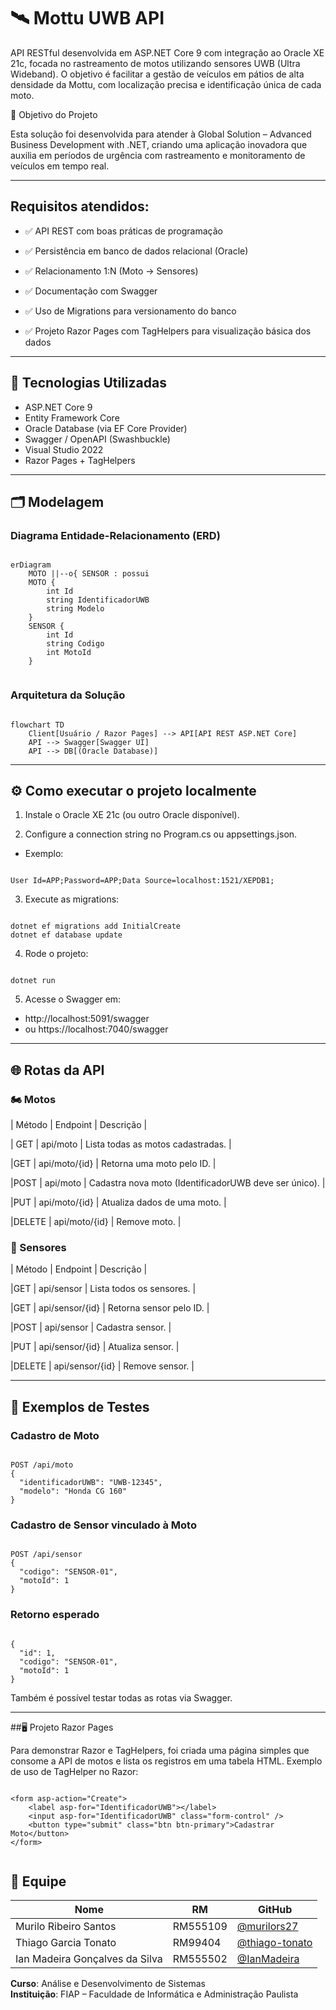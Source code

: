 # 🛰️ Mottu UWB API

API RESTful desenvolvida em ASP.NET Core 9 com integração ao Oracle XE 21c, focada no rastreamento de motos utilizando sensores UWB (Ultra Wideband).
O objetivo é facilitar a gestão de veículos em pátios de alta densidade da Mottu, com localização precisa e identificação única de cada moto.

🎯 Objetivo do Projeto

Esta solução foi desenvolvida para atender à Global Solution – Advanced Business Development with .NET, criando uma aplicação inovadora que auxilia em períodos de urgência com rastreamento e monitoramento de veículos em tempo real.

---

## Requisitos atendidos:

- ✅ API REST com boas práticas de programação

- ✅ Persistência em banco de dados relacional (Oracle)

- ✅ Relacionamento 1:N (Moto → Sensores)

- ✅ Documentação com Swagger

- ✅ Uso de Migrations para versionamento do banco

- ✅ Projeto Razor Pages com TagHelpers para visualização básica dos dados

---

## 🚀 Tecnologias Utilizadas

- ASP.NET Core 9
- Entity Framework Core
- Oracle Database (via EF Core Provider)
- Swagger / OpenAPI (Swashbuckle)
- Visual Studio 2022
- Razor Pages + TagHelpers

---

## 🗂️ Modelagem

### Diagrama Entidade-Relacionamento (ERD)

```

erDiagram
    MOTO ||--o{ SENSOR : possui
    MOTO {
        int Id
        string IdentificadorUWB
        string Modelo
    }
    SENSOR {
        int Id
        string Codigo
        int MotoId
    }
    
```

### Arquitetura da Solução

```

flowchart TD
    Client[Usuário / Razor Pages] --> API[API REST ASP.NET Core]
    API --> Swagger[Swagger UI]
    API --> DB[(Oracle Database)]

```

---

## ⚙️ Como executar o projeto localmente

1. Instale o Oracle XE 21c (ou outro Oracle disponível).

2. Configure a connection string no Program.cs ou appsettings.json.

- Exemplo:

```

User Id=APP;Password=APP;Data Source=localhost:1521/XEPDB1;

```

3. Execute as migrations:

```

dotnet ef migrations add InitialCreate
dotnet ef database update

```

4. Rode o projeto:

```

dotnet run

```


5. Acesse o Swagger em:

- http://localhost:5091/swagger
- ou https://localhost:7040/swagger

---

## 🌐 Rotas da API
### 🏍️ Motos

| Método | Endpoint                          | Descrição |

| GET | api/moto | Lista todas as motos cadastradas. |

|GET | api/moto/{id} | Retorna uma moto pelo ID. |

|POST | api/moto | Cadastra nova moto (IdentificadorUWB deve ser único). |

|PUT | api/moto/{id} | Atualiza dados de uma moto. |

|DELETE | api/moto/{id} | Remove moto. |


### 📡 Sensores

| Método | Endpoint                          | Descrição |

|GET | api/sensor |  Lista todos os sensores. |

|GET | api/sensor/{id} |  Retorna sensor pelo ID. |

|POST | api/sensor |  Cadastra sensor. |

|PUT | api/sensor/{id} |  Atualiza sensor. |

|DELETE | api/sensor/{id} |  Remove sensor. |

---

## 🧪 Exemplos de Testes

### Cadastro de Moto

```

POST /api/moto
{
  "identificadorUWB": "UWB-12345",
  "modelo": "Honda CG 160"
}

```

### Cadastro de Sensor vinculado à Moto

```

POST /api/sensor
{
  "codigo": "SENSOR-01",
  "motoId": 1
}

```

### Retorno esperado

```

{
  "id": 1,
  "codigo": "SENSOR-01",
  "motoId": 1
}

```

Também é possível testar todas as rotas via Swagger.

---

##🖥️ Projeto Razor Pages

Para demonstrar Razor e TagHelpers, foi criada uma página simples que consome a API de motos e lista os registros em uma tabela HTML.
Exemplo de uso de TagHelper no Razor:

```

<form asp-action="Create">
    <label asp-for="IdentificadorUWB"></label>
    <input asp-for="IdentificadorUWB" class="form-control" />
    <button type="submit" class="btn btn-primary">Cadastrar Moto</button>
</form>


```

## 👥 Equipe

| Nome                                | RM       | GitHub                                |
|-------------------------------------|----------|----------------------------------------|
| Murilo Ribeiro Santos               | RM555109 | [@murilors27](https://github.com/murilors27) |
| Thiago Garcia Tonato                | RM99404  | [@thiago-tonato](https://github.com/thiago-tonato) |
| Ian Madeira Gonçalves da Silva      | RM555502 | [@IanMadeira](https://github.com/IanMadeira) |

**Curso**: Análise e Desenvolvimento de Sistemas  
**Instituição**: FIAP – Faculdade de Informática e Administração Paulista
